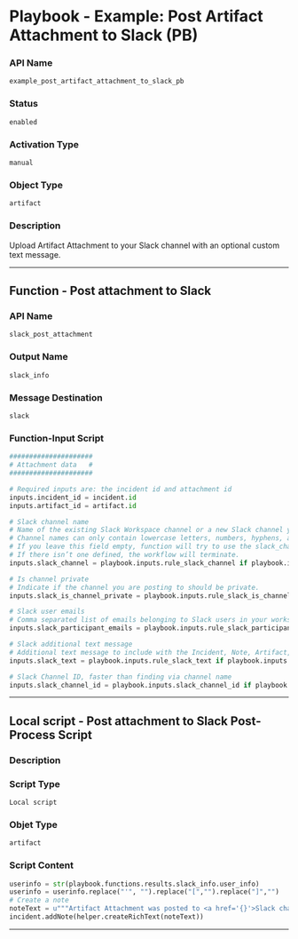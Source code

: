 <!--
    DO NOT MANUALLY EDIT THIS FILE
    THIS FILE IS AUTOMATICALLY GENERATED WITH resilient-sdk codegen
    Generated with resilient-sdk v49.0.4423
-->

# Playbook - Example: Post Artifact Attachment to Slack (PB)

### API Name
`example_post_artifact_attachment_to_slack_pb`

### Status
`enabled`

### Activation Type
`manual`

### Object Type
`artifact`

### Description
Upload Artifact Attachment to your Slack channel with an optional custom text message.


---
## Function - Post attachment to Slack

### API Name
`slack_post_attachment`

### Output Name
`slack_info`

### Message Destination
`slack`

### Function-Input Script
```python
#####################
# Attachment data   #
#####################

# Required inputs are: the incident id and attachment id
inputs.incident_id = incident.id
inputs.artifact_id = artifact.id

# Slack channel name
# Name of the existing Slack Workspace channel or a new Slack channel you are posting to. 
# Channel names can only contain lowercase letters, numbers, hyphens, and underscores, and must be 21 characters or less. 
# If you leave this field empty, function will try to use the slack_channel associated with the Incident or Task found in the Slack Conversations datatable. 
# If there isn’t one defined, the workflow will terminate.
inputs.slack_channel = playbook.inputs.rule_slack_channel if playbook.inputs.rule_slack_channel is not None else playbook.inputs.rule_slack_channel

# Is channel private
# Indicate if the channel you are posting to should be private.
inputs.slack_is_channel_private = playbook.inputs.rule_slack_is_channel_private if playbook.inputs.rule_slack_is_channel_private is not None else playbook.inputs.rule_slack_is_channel_private

# Slack user emails
# Comma separated list of emails belonging to Slack users in your workspace that will be added to your channel.
inputs.slack_participant_emails = playbook.inputs.rule_slack_participant_emails if playbook.inputs.rule_slack_participant_emails is not None else playbook.inputs.rule_slack_participant_emails

# Slack additional text message
# Additional text message to include with the Incident, Note, Artifact, Attachment or Task data.
inputs.slack_text = playbook.inputs.rule_slack_text if playbook.inputs.rule_slack_text is not None else ''

# Slack Channel ID, faster than finding via channel name
inputs.slack_channel_id = playbook.inputs.slack_channel_id if playbook.inputs.slack_channel_id else playbook.inputs.slack_channel_id

```

---

## Local script - Post attachment to Slack Post-Process Script

### Description


### Script Type
`Local script`

### Objet Type
`artifact`

### Script Content
```python
userinfo = str(playbook.functions.results.slack_info.user_info)
userinfo = userinfo.replace("'", "").replace("[","").replace("]","")
# Create a note
noteText = u"""Artifact Attachment was posted to <a href='{}'>Slack channel #{}</a>. Members of this channel are: \n{}""".format(playbook.functions.results.url, playbook.functions.results.channel, userinfo)
incident.addNote(helper.createRichText(noteText))
```

---
